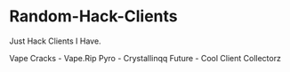 # Random-Hack-Clients
Just Hack Clients I Have.

Vape Cracks - Vape.Rip
Pyro - Crystallinqq
Future - Cool Client Collectorz
